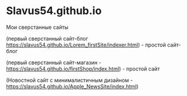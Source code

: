 # Slavus54.github.io
Мои сверстанные сайты


(первый сверстанный сайт-блог https://slavus54.github.io/Lorem_firstSite/indexer.html) - простой сайт-блог

(первый сверстанный сайт-магазин - https://slavus54.github.io/firstShop/index.html) - простой сайт 

(Новостной сайт с минималистичным дизайном - https://slavus54.github.io/Apple_NewsSite/index.html)
